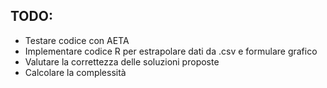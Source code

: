 ## TODO:

- Testare codice con AETA
- Implementare codice R per estrapolare dati da .csv e formulare grafico
- Valutare la correttezza delle soluzioni proposte
- Calcolare la complessità
